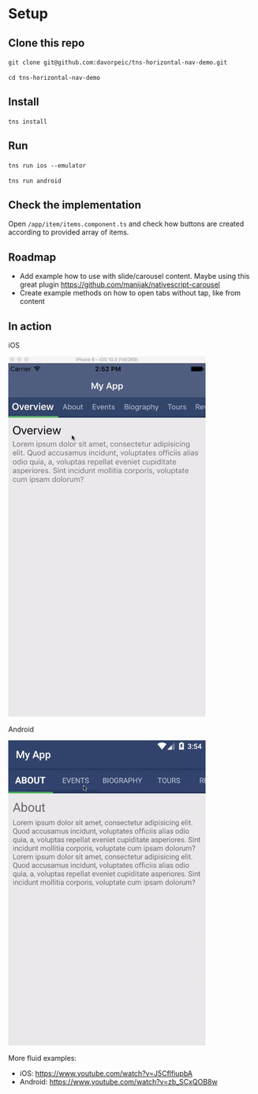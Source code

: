 # Setup

## Clone this repo

`git clone git@github.com:davorpeic/tns-horizontal-nav-demo.git`

`cd tns-horizontal-nav-demo`

## Install

`tns install`

## Run

`tns run ios --emulator`

`tns run android`

## Check the implementation
Open `/app/item/items.component.ts` and check how buttons are created according to provided array of items.

## Roadmap
- Add example how to use with slide/carousel content. Maybe using this great plugin https://github.com/manijak/nativescript-carousel
- Create example methods on how to open tabs without tap, like from content

## In action

iOS

![alt text](docs/ios.gif "iOS")

Android

![alt text](docs/android.gif "Android")

More fluid examples:
- iOS: https://www.youtube.com/watch?v=J5CflfiupbA
- Android: https://www.youtube.com/watch?v=zb_SCxQOB8w